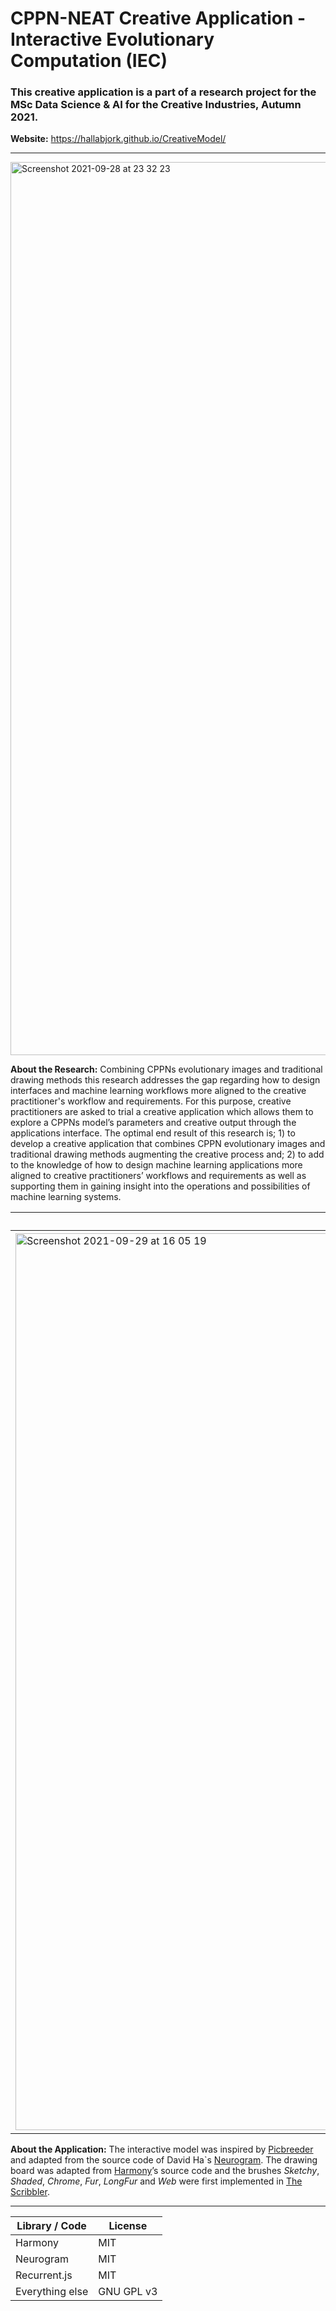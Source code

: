 


# CPPN-NEAT Creative Application - Interactive Evolutionary Computation (IEC)
### This creative application is a part of a research project for the MSc Data Science & AI for the Creative Industries, Autumn 2021.

**Website:** https://hallabjork.github.io/CreativeModel/

*****

<img width="1429" alt="Screenshot 2021-09-28 at 23 32 23" src="https://user-images.githubusercontent.com/61651233/135174814-c7b269bf-b215-418f-afdc-b337ae0d07ec.png">

**About the Research:** Combining CPPNs evolutionary images and traditional drawing methods this research addresses the gap regarding how to design interfaces and machine learning workflows more aligned to the creative practitioner's workflow and requirements. For this purpose, creative practitioners are asked to trial a creative application which allows them to explore a CPPNs model’s parameters and creative output through the applications interface. The optimal end result of this research is; 1) to develop a creative application that combines CPPN evolutionary images and traditional drawing methods augmenting the creative process and; 2) to add to the knowledge of how to design machine learning applications more aligned to creative practitioners’ workflows and requirements as well as supporting them in gaining insight into the operations and possibilities of machine learning systems.


| 1 example  | 2 example | 3 example |
| ------------- | ------------- | ------------- |
| <img width="1435" alt="Screenshot 2021-09-29 at 16 05 19" src="https://user-images.githubusercontent.com/61651233/135302786-f7b447aa-5e47-4e1d-b8e4-7fa4c8f7cf53.png">  | <img width="1438" alt="Screenshot 2021-09-29 at 16 14 36" src="https://user-images.githubusercontent.com/61651233/135302799-f4b9d955-8b80-49d2-8c84-026234cc12bb.png">  | <img width="1435" alt="Screenshot 2021-09-29 at 16 39 47" src="https://user-images.githubusercontent.com/61651233/135302807-a669adb6-66d8-4e58-b5cd-f1d64c0bc8fa.png"> |


**About the Application:** The interactive model was inspired by <a href="https://nbenko1.github.io/#/" target="_blank">Picbreeder</a> and adapted from the source code of David Ha`s <a href="https://blog.otoro.net/2015/07/31/neurogram/" target="_blank">Neurogram</a>. The drawing board was adapted from <a href="https://github.com/mrdoob/harmony" target="_blank">Harmony</a>’s source code and the brushes <em>Sketchy</em>, <em>Shaded</em>, <em>Chrome</em>, <em>Fur</em>, <em>LongFur</em> and <em>Web</em> were first implemented in <a href="http://www.zefrank.com/scribbler/" target="_blank">The Scribbler</a>.  

***

| Library / Code  | License       |
| -------------   | ------------- |
| Harmony         | MIT           |
| Neurogram       | MIT           | 
| Recurrent.js    | MIT           | 
| Everything else | GNU GPL v3    | 

